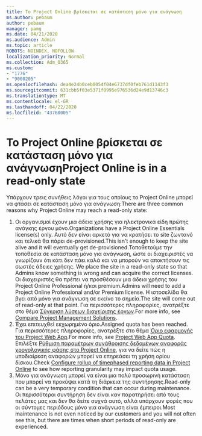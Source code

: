 ```yaml
---
title: Το Project Online βρίσκεται σε κατάσταση μόνο για ανάγνωση
ms.author: pebaum
author: pebaum
manager: pamg
ms.date: 04/21/2020
ms.audience: Admin
ms.topic: article
ROBOTS: NOINDEX, NOFOLLOW
localization_priority: Normal
ms.collection: Adm_O365
ms.custom:
- "1776"
- "9000205"
ms.openlocfilehash: dea4e24b0ceb0054f04e6737df0feb761d1143f3
ms.sourcegitcommit: 631cbb5f03e5371f0995e976536d24e9d13746c3
ms.translationtype: MT
ms.contentlocale: el-GR
ms.lasthandoff: 04/22/2020
ms.locfileid: "43768005"
---
```

# <a name="project-online-is-in-a-read-only-state"></a><span data-ttu-id="1c3d8-102">Το Project Online βρίσκεται σε κατάσταση μόνο για ανάγνωση</span><span class="sxs-lookup"><span data-stu-id="1c3d8-102">Project Online is in a read-only state</span></span>

<span data-ttu-id="1c3d8-103">Υπάρχουν τρεις συνήθεις λόγοι για τους οποίους το Project Online μπορεί να φτάσει σε κατάσταση μόνο για ανάγνωση:</span><span class="sxs-lookup"><span data-stu-id="1c3d8-103">There are three common reasons why Project Online may reach a read-only state:</span></span>

1. <span data-ttu-id="1c3d8-104">Οι οργανισμοί έχουν μια άδεια χρήσης για ηλεκτρονικά είδη πρώτης ανάγκης έργου μόνο.</span><span class="sxs-lookup"><span data-stu-id="1c3d8-104">Organizations have a Project Online Essentials license(s) only.</span></span> <span data-ttu-id="1c3d8-105">Αυτό δεν είναι αρκετό για να κρατήσει το site ζωντανό και τελικά θα πάρει de-provisioned.</span><span class="sxs-lookup"><span data-stu-id="1c3d8-105">This isn't enough to keep the site alive and it will eventually get de-provisioned.</span></span><span data-ttu-id="1c3d8-106">Τοποθετούμε την τοποθεσία σε κατάσταση μόνο για ανάγνωση, ώστε οι διαχειριστές να γνωρίζουν ότι κάτι δεν πάει καλά και να μπορούν να αποκτήσουν τις σωστές άδειες χρήσης.</span><span class="sxs-lookup"><span data-stu-id="1c3d8-106"> We place the site in a read-only state so that Admins know something is wrong and can acquire the correct licenses.</span></span> <span data-ttu-id="1c3d8-107">Οι διαχειριστές θα πρέπει να προσθέσουν μια άδεια χρήσης του Project Online Professional ή/και premium.</span><span class="sxs-lookup"><span data-stu-id="1c3d8-107">Admins will need to add a Project Online Professional and/or Premium license.</span></span> <span data-ttu-id="1c3d8-108">Η ιστοσελίδα θα βγει από μόνο για ανάγνωση σε εκείνο το σημείο.</span><span class="sxs-lookup"><span data-stu-id="1c3d8-108">The site will come out of read-only at that point.</span></span> <span data-ttu-id="1c3d8-109">Για περισσότερες πληροφορίες, ανατρέξτε στο θέμα [Σύγκριση λύσεων διαχείρισης έργων](https://products.office.com/project/compare-microsoft-project-management-software?tab=1).</span><span class="sxs-lookup"><span data-stu-id="1c3d8-109">For more info, see [Compare Project Management Solutions](https://products.office.com/project/compare-microsoft-project-management-software?tab=1).</span></span>
2. <span data-ttu-id="1c3d8-110">Έχει επιτευχθεί εκχωρημένο όριο.</span><span class="sxs-lookup"><span data-stu-id="1c3d8-110">Assigned quota has been reached.</span></span> <span data-ttu-id="1c3d8-111">Για περισσότερες πληροφορίες, ανατρέξτε στο θέμα [Όριο εφαρμογής του Project Web App](https://docs.microsoft.com/projectonline/tune-project-online-performance#project-web-app-quota).</span><span class="sxs-lookup"><span data-stu-id="1c3d8-111">For more info, see [Project Web App Quota](https://docs.microsoft.com/projectonline/tune-project-online-performance#project-web-app-quota).</span></span> <span data-ttu-id="1c3d8-112">Επιλέξτε [Ρύθμιση παραμέτρων συνάθροισης δεδομένων αναφοράς χρονολογικής φάσης στο Project Online,](https://docs.microsoft.com/ProjectOnline/configure-rollup-of-timephased-reporting-data-in-project-online) για να δείτε πώς η υποδιαίρεση αναφορών μπορεί να επηρεάσει τη χρήση ορίου δίσκου.</span><span class="sxs-lookup"><span data-stu-id="1c3d8-112">Check [Configure rollup of timephased reporting data in Project Online](https://docs.microsoft.com/ProjectOnline/configure-rollup-of-timephased-reporting-data-in-project-online) to see how reporting granularity may impact quota usage.</span></span>
3. <span data-ttu-id="1c3d8-113">Μόνο για ανάγνωση μπορεί να είναι μια πολύ προσωρινή κατάσταση που μπορεί να προκύψει κατά τη διάρκεια της συντήρησης.</span><span class="sxs-lookup"><span data-stu-id="1c3d8-113">Read-only can be a very temporary condition that can occur during maintenance.</span></span> <span data-ttu-id="1c3d8-114">Οι περισσότεροι συντήρηση δεν είναι καν παρατηρήσει από τους πελάτες μας και δεν θα δείτε συχνά αυτό, αλλά υπάρχουν φορές που οι σύντομες περιόδους μόνο για ανάγνωση είναι έμπειροι.</span><span class="sxs-lookup"><span data-stu-id="1c3d8-114">Most maintenance is not even noticed by our customers and you will not often see this, but there are times when short periods of read-only are experienced.</span></span>
